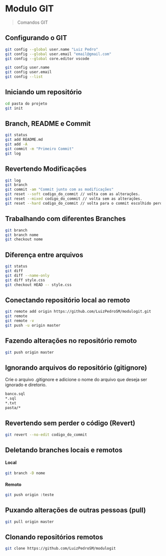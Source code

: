 # Modulo GIT
> Comandos GIT

## Configurando o GIT

```sh
git config --global user.name "Luiz Pedro"
git config --global user.email "email@gmail.com"
git config --global core.editor vscode

git config user.name
git config user.email
git config --list
```

## Iniciando um repositório

```sh
cd pasta do projeto
git init
```

## Branch, README e Commit

```sh
git status
git add README.md
git add -A
git commit -m "Primeiro Commit"
git log
```

## Revertendo Modificações

```sh
git log
git branch
git commit -am "Commit junto com as modificações"
git reset --soft codigo_do_commit // volta com as alterações.
git reset --mixed codigo_do_commit // volta sem as alterações.
git reset --hard codigo_do_commit // volta para o commit escolhido perde todos os commits posteriores ao escolhido.
```

## Trabalhando com diferentes Branches

```sh
git branch
git branch nome
git checkout nome
```

## Diferença entre arquivos

```sh
git status
git diff
git diff --name-only
git diff style.css
git checkout HEAD -- style.css
```

## Conectando repositório local ao remoto

```sh
git remote add origin https://github.com/LuizPedroSM/modulogit.git
git remote
git remote -v
git push -u origin master
```

## Fazendo alterações no repositório remoto

```sh
git push origin master
```

## Ignorando arquivos do repositório (gitignore)

Crie o arquivo .gitignore e adicione o nome do arquivo que deseja ser ignorado e diretorio.

```sh
banco.sql
*.sql
*.txt
pasta/*
```

## Revertendo sem perder o código (Revert)

```sh
git revert --no-edit codigo_do_commit
```

## Deletando branches locais e remotos

#### Local

```sh
git branch -D nome
```

#### Remoto

```sh
git push origin :teste
```

## Puxando alterações de outras pessoas (pull)

```sh
git pull origin master
```

## Clonando repositórios remotos

```sh
git clone https://github.com/LuizPedroSM/modulogit

```
